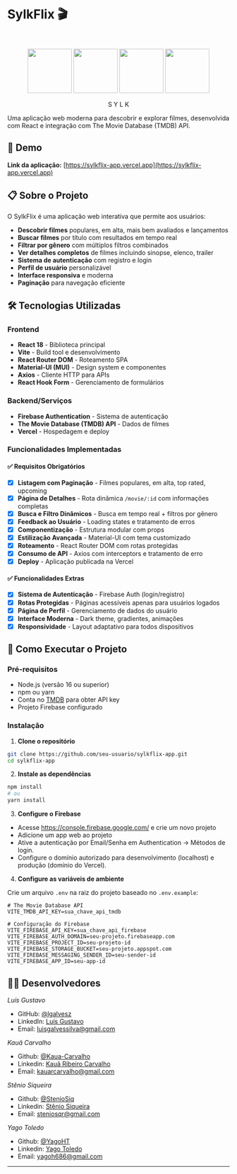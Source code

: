 # SylkFlix 🎬

<br>
<p align="center">
  <img src="views/public/icons/159480669.jpg" width="100">
  <img src="views/public/icons/169946056.jpg" width="100">
  <img src="views/public/icons/138880659.jpg" width="100">
  <img src="views/public/icons/134431788.jpg" width="100">
</p>

<p align="center">S Y L K</p>


Uma aplicação web moderna para descobrir e explorar filmes, desenvolvida com React e integração com The Movie Database (TMDB) API.

## 🚀 Demo

**Link da aplicação:** [https://sylkflix-app.vercel.app](https://sylkflix-app.vercel.app)

## 📋 Sobre o Projeto

O SylkFlix é uma aplicação web interativa que permite aos usuários:

- **Descobrir filmes** populares, em alta, mais bem avaliados e lançamentos
- **Buscar filmes** por título com resultados em tempo real
- **Filtrar por gênero** com múltiplos filtros combinados
- **Ver detalhes completos** de filmes incluindo sinopse, elenco, trailer
- **Sistema de autenticação** com registro e login
- **Perfil de usuário** personalizável
- **Interface responsiva** e moderna
- **Paginação** para navegação eficiente

## 🛠️ Tecnologias Utilizadas

### Frontend
- **React 18** - Biblioteca principal
- **Vite** - Build tool e desenvolvimento
- **React Router DOM** - Roteamento SPA
- **Material-UI (MUI)** - Design system e componentes
- **Axios** - Cliente HTTP para APIs
- **React Hook Form** - Gerenciamento de formulários

### Backend/Serviços
- **Firebase Authentication** - Sistema de autenticação
- **The Movie Database (TMDB) API** - Dados de filmes
- **Vercel** - Hospedagem e deploy

### Funcionalidades Implementadas

#### ✅ Requisitos Obrigatórios
- [x] **Listagem com Paginação** - Filmes populares, em alta, top rated, upcoming
- [x] **Página de Detalhes** - Rota dinâmica `/movie/:id` com informações completas
- [x] **Busca e Filtro Dinâmicos** - Busca em tempo real + filtros por gênero
- [x] **Feedback ao Usuário** - Loading states e tratamento de erros
- [x] **Componentização** - Estrutura modular com props
- [x] **Estilização Avançada** - Material-UI com tema customizado
- [x] **Roteamento** - React Router DOM com rotas protegidas
- [x] **Consumo de API** - Axios com interceptors e tratamento de erro
- [x] **Deploy** - Aplicação publicada na Vercel

#### ✅ Funcionalidades Extras
- [x] **Sistema de Autenticação** - Firebase Auth (login/registro)
- [x] **Rotas Protegidas** - Páginas acessíveis apenas para usuários logados
- [x] **Página de Perfil** - Gerenciamento de dados do usuário
- [x] **Interface Moderna** - Dark theme, gradientes, animações
- [x] **Responsividade** - Layout adaptativo para todos dispositivos

## 🚀 Como Executar o Projeto

### Pré-requisitos
- Node.js (versão 16 ou superior)
- npm ou yarn
- Conta no [TMDB](https://www.themoviedb.org/settings/api) para obter API key
- Projeto Firebase configurado

### Instalação

1. **Clone o repositório**
```bash
git clone https://github.com/seu-usuario/sylkflix-app.git
cd sylkflix-app
```

2. **Instale as dependências**
```bash
npm install
# ou
yarn install
```

3. **Configure o Firebase**
- Acesse https://console.firebase.google.com/ e crie um novo projeto
- Adicione um app web ao projeto
- Ative a autenticação por Email/Senha em Authentication → Métodos de login.
- Configure o domínio autorizado para desenvolvimento (localhost) e produção (domínio do Vercel).

4. **Configure as variáveis de ambiente**

Crie um arquivo `.env` na raiz do projeto baseado no `.env.example`:

```env
# The Movie Database API
VITE_TMDB_API_KEY=sua_chave_api_tmdb

# Configuração do Firebase
VITE_FIREBASE_API_KEY=sua_chave_api_firebase
VITE_FIREBASE_AUTH_DOMAIN=seu-projeto.firebaseapp.com
VITE_FIREBASE_PROJECT_ID=seu-projeto-id
VITE_FIREBASE_STORAGE_BUCKET=seu-projeto.appspot.com
VITE_FIREBASE_MESSAGING_SENDER_ID=seu-sender-id
VITE_FIREBASE_APP_ID=seu-app-id
```

## 👨‍💻 Desenvolvedores

*Luís Gustavo*
- GitHub: [@lgalvesz](https://github.com/lgalvesz)
- LinkedIn: [Luís Gustavo](https://www.linkedin.com/in/luisgustavoalves/)
- Email: luisgalvessilva@gmail.com

*Kauã Carvalho*
- Github: [@Kaua-Carvalho](https://github.com/Kaua-Carvalho)
- Linkedin: [Kauã Ribeiro Carvalho](https://www.linkedin.com/in/kauã-ribeiro-carvalho/)
- Email: kauarcarvalho@gmail.com

*Stênio Siqueira*
- Github: [@StenioSiq](https://github.com/StenioSiq)
- Linkedin: [Stênio Siqueira](https://www.linkedin.com/in/stenio-siqueira/)
- Email: steniosqr@gmail.com

*Yago Toledo*
- Github: [@YagoHT](https://github.com/YagoHT)
- Linkedin: [Yago Toledo](https://www.linkedin.com/in/yago-henrique-toledo-del-pino-vieira/)
- Email: yagoh686@gmail.com

---